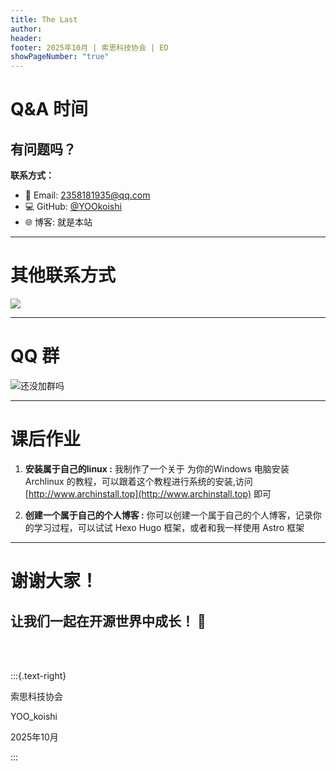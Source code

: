 ```yaml
---
title: The Last
author: 
header: 
footer: 2025年10月 | 索思科技协会 | ED
showPageNumber: "true"
---
```




# Q&A 时间

## 有问题吗？

**联系方式：**

- 📧 Email: 2358181935@qq.com
- 💻 GitHub: [@YOOkoishi](https://github.com/YOOkoishi)
- 🌐 博客: 就是本站

---

# 其他联系方式

![](/image/wechat.png)

---

# QQ 群

![还没加群吗](/image/qqq.jpg)

---

# 课后作业

1. **安装属于自己的linux :** 我制作了一个关于 为你的Windows 电脑安装 Archlinux 的教程，可以跟着这个教程进行系统的安装,访问 [http://www.archinstall.top](http://www.archinstall.top) 即可

2. **创建一个属于自己的个人博客 :** 你可以创建一个属于自己的个人博客，记录你的学习过程，可以试试 Hexo Hugo 框架，或者和我一样使用 Astro 框架

---

# 谢谢大家！



## 让我们一起在开源世界中成长！ 🚀


</br>

</br>


:::{.text-right}

索思科技协会

YOO_koishi

2025年10月

:::
